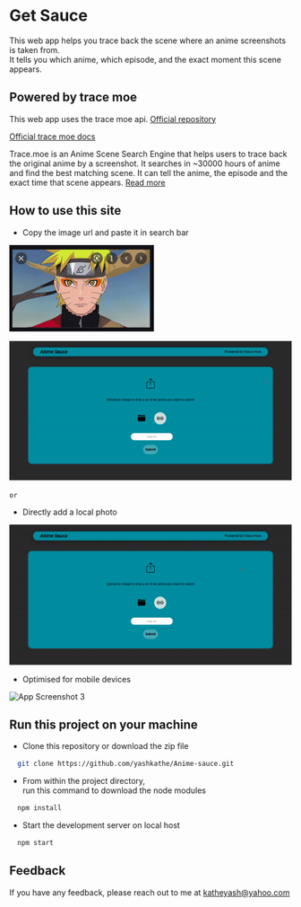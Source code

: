 
# Get Sauce 

This web app helps you trace back the scene where an anime screenshots is taken from. \
It tells you which anime, which episode, and the exact moment this scene appears.


## Powered by trace moe

This web app uses the trace moe api. [Official repository](https://github.com/soruly/trace.moe)

[Official trace moe docs](https://soruly.github.io/trace.moe-api/#/docs) 

Trace.moe is an Anime Scene Search Engine that helps users to trace back the original anime 
by a screenshot. It searches in ~30000 hours of anime and find the best matching scene. 
It can tell the anime, the episode and the exact time that scene appears. [Read more](https://trace.moe/about) 


## How to use this site

- Copy the image url and paste it in search bar

![App Screenshot](https://raw.githubusercontent.com/yashkathe/Anime-sauce/master/src/assets/copyUrl.gif)

![App Screenshot 2](https://raw.githubusercontent.com/yashkathe/Anime-sauce/master/src/assets/pasteUrl.gif)

``or``

- Directly add a local photo

![App Screenshot 3](https://raw.githubusercontent.com/yashkathe/Anime-sauce/master/src/assets/insert-image.gif)

- Optimised for mobile devices

![App Screenshot 3](https://raw.githubusercontent.com/yashkathe/Anime-sauce/master/src/assets/mobileview.gif)

## Run this project on your machine

- Clone this repository or download the zip file 

```bash
  git clone https://github.com/yashkathe/Anime-sauce.git
```
- From within the project directory, \
  run this command to download the node modules 

```bash
  npm install
```
- Start the development server on local host

```bash
  npm start 
```
## Feedback

If you have any feedback, please reach out to me at katheyash@yahoo.com


